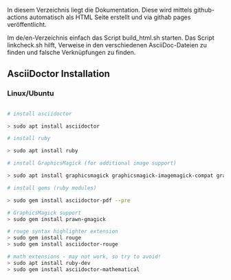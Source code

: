 In diesem Verzeichnis liegt die Dokumentation. Diese wird mittels github-actions automatisch als HTML Seite erstellt
und via githab pages veröffentlicht.

Im de/en-Verzeichnis einfach das Script build_html.sh starten.
Das Script linkcheck.sh hilft, Verweise in den verschiedenen AsciiDoc-Dateien zu finden und falsche Verknüpfungen
zu finden.


## AsciiDoctor Installation

### Linux/Ubuntu

```bash

# install asciidoctor

> sudo apt install asciidoctor 

# install ruby

> sudo apt install ruby

# install GraphicsMagick (for additional image support)

> sudo apt install graphicsmagick graphicsmagick-imagemagick-compat graphicsmagick-libmagick-dev-compat

# install gems (ruby modules)

> sudo gem install asciidoctor-pdf --pre

# GraphicsMagick support
> sudo gem install prawn-gmagick

# rouge syntax highlighter extension
> sudo gem install rouge
> sudo gem install asciidoctor-rouge

# math extensions - may not work, so try to avoid!
> sudo apt install ruby-dev
> sudo gem install asciidoctor-mathematical

```
